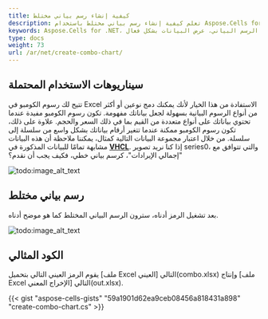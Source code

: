 ```yaml
---
title: كيفية إنشاء رسم بياني مختلط
description: تعلم كيفية إنشاء رسم بياني مختلط باستخدام Aspose.Cells for .NET. سيقدم دليلنا الشامل كيفية دمج أنواع مختلفة من الرسوم البيانية في رسم بياني مختلط لعرض البيانات بشكل أكثر فعالية.
keywords: Aspose.Cells for .NET، رسم بياني مختلط، دمج أنواع الرسم البياني، عرض البيانات بشكل فعال
type: docs
weight: 73
url: /ar/net/create-combo-chart/
---
```


## **سيناريوهات الاستخدام المحتملة**
تتيح لك رسوم الكومبو في Excel الاستفادة من هذا الخيار لأنك يمكنك دمج نوعين أو أكثر من أنواع الرسوم البيانية بسهولة لجعل بياناتك مفهومة. تكون رسوم الكومبو مفيدة عندما تحتوي بياناتك على أنواع متعددة من القيم بما في ذلك السعر والحجم. علاوة على ذلك، تكون رسوم الكومبو ممكنة عندما تتغير أرقام بياناتك بشكل واسع من سلسلة إلى سلسلة.
من خلال اعتبار مجموعة البيانات التالية كمثال، يمكننا ملاحظة أن هذه البيانات مشابهة تمامًا للبيانات المذكورة في [**VHCL**](https://docs.aspose.com/cells/net/create-volume-high-low-close-stock-chart/). إذا كنا نريد تصوير series0، والتي تتوافق مع "إجمالي الإيرادات"، كرسم بياني خطي، فكيف يجب أن نقدم؟

![todo:image_alt_text](sample.png)
## **رسم بياني مختلط**
بعد تشغيل الرمز أدناه، سترون الرسم البياني المختلط كما هو موضح أدناه.

![todo:image_alt_text](result.png)
## **الكود المثالي**
يقوم الرمز العيني التالي بتحميل [ملف Excel العيني] التالي(combo.xlsx) وإنتاج [ملف Excel الإخراج المعني] التالي(out.xlsx).

{{< gist "aspose-cells-gists" "59a1901d62ea9ceb08456a818431a898" "create-combo-chart.cs" >}}
